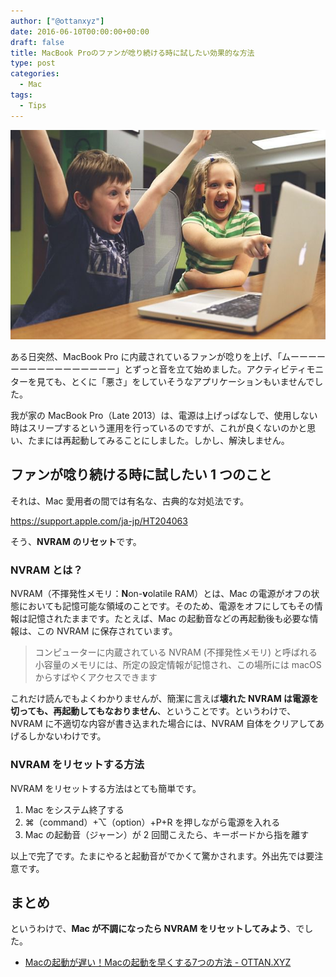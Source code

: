 ```yaml
---
author: ["@ottanxyz"]
date: 2016-06-10T00:00:00+00:00
draft: false
title: MacBook Proのファンが唸り続ける時に試したい効果的な方法
type: post
categories:
  - Mac
tags:
  - Tips
---
```


![](160610-575ac25c6d249.jpg)

ある日突然、MacBook Pro に内蔵されているファンが唸りを上げ、「ムーーーーーーーーーーーーーーーー」とずっと音を立て始めました。アクティビティモニターを見ても、とくに「悪さ」をしていそうなアプリケーションもいませんでした。

我が家の MacBook Pro（Late 2013）は、電源は上げっぱなしで、使用しない時はスリープするという運用を行っているのですが、これが良くないのかと思い、たまには再起動してみることにしました。しかし、解決しません。

## ファンが唸り続ける時に試したい 1 つのこと

それは、Mac 愛用者の間では有名な、古典的な対処法です。

https://support.apple.com/ja-jp/HT204063

そう、**NVRAM のリセット**です。

### NVRAM とは？

NVRAM（不揮発性メモリ：**N**on-**v**olatile RAM）とは、Mac の電源がオフの状態においても記憶可能な領域のことです。そのため、電源をオフにしてもその情報は記憶されたままです。たとえば、Mac の起動音などの再起動後も必要な情報は、この NVRAM に保存されています。

<blockquote>コンピューターに内蔵されている NVRAM (不揮発性メモリ) と呼ばれる小容量のメモリには、所定の設定情報が記憶され、この場所には macOS からすばやくアクセスできます</blockquote>

これだけ読んでもよくわかりませんが、簡潔に言えば**壊れた NVRAM は電源を切っても、再起動してもなおりません**、ということです。というわけで、NVRAM に不適切な内容が書き込まれた場合には、NVRAM 自体をクリアしてあげるしかないわけです。

### NVRAM をリセットする方法

NVRAM をリセットする方法はとても簡単です。

1. Mac をシステム終了する
2. ⌘（command）+⌥（option）+P+R を押しながら電源を入れる
3. Mac の起動音（ジャーン）が 2 回聞こえたら、キーボードから指を離す

以上で完了です。たまにやると起動音がでかくて驚かされます。外出先では要注意です。

## まとめ

というわけで、**Mac が不調になったら NVRAM をリセットしてみよう**、でした。

* [Macの起動が遅い！Macの起動を早くする7つの方法 - OTTAN.XYZ](/posts/2015/06/mac-boot-speed-up-1590/)
